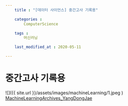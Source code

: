```yaml
---
    title : "[데이터 사이언스] 중간고사 기록용"

    categories : 
        ComputerScience

    tags :
        머신러닝

    last_modified_at : 2020-05-11

---
```

# 중간고사 기록용
![]({{ site.url }}/assets/images/machineLearning/1.jpeg    )
[MachineLearningArchives_YangDongJae](https://drive.google.com/file/d/17buQkbSFMN6X-jF6ycT4OY7A3VnmoXf_/view?usp=sharing)
